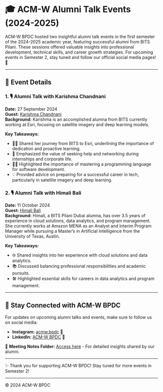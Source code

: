 # 🎓 ACM-W Alumni Talk Events (2024-2025)

ACM-W BPDC hosted two insightful alumni talk events in the first semester of the 2024-2025 academic year, featuring successful alumni from BITS Pilani. These sessions offered valuable insights into professional development, technical skills, and career growth strategies. For upcoming events in Semester 2, stay tuned and follow our official social media pages! 📢

---

## 📅 Event Details

### 1. 🎙️ Alumni Talk with Karishma Chandnani
**Date:** 27 September 2024  
**Guest:** [Karishma Chandnani](https://www.linkedin.com/in/karishma-chandnani-2ab78553/)  
**Background:** Karishma is an accomplished alumna from BITS currently working at Esri, focusing on satellite imagery and deep learning models.

**Key Takeaways:**
- 🧑‍🏫 Shared her journey from BITS to Esri, underlining the importance of dedication and proactive learning.
- 🤝 Emphasized the value of seeking help and networking during internships and corporate life.
- 👩‍💻 Highlighted the importance of mastering a programming language for software development.
- 💡 Provided advice on preparing for a successful career in tech, particularly in satellite imagery and deep learning.

### 2. 🎙️ Alumni Talk with Himali Bali
**Date:** 11 October 2024  
**Guest:** [Himali Bali](https://www.linkedin.com/in/himani-bali-302794188/)  
**Background:** Himali, a BITS Pilani Dubai alumna, has over 3.5 years of experience in cloud solutions, data analytics, and program management. She currently works at Amazon MENA as an Analyst and Interim Program Manager while pursuing a Master’s in Artificial Intelligence from the University of Texas, Austin.

**Key Takeaways:**
- 🌐 Shared insights into her experience with cloud solutions and data analytics.
- 📚 Discussed balancing professional responsibilities and academic pursuits.
- 🛠️ Highlighted essential skills for careers in data analytics and program management.

---

## 🌟 Stay Connected with ACM-W BPDC

For updates on upcoming alumni talks and events, make sure to follow us on social media:
- **Instagram:** [acmw.bpdc](https://www.instagram.com/acmw.bpdc/) 📸
- **LinkedIn:** [ACM-W BPDC](https://ae.linkedin.com/company/acmw-bpdc) 💼

📂 **Meeting Notes Folder:** [Access here](#) - For detailed insights shared by our alumni.

---

✨ Thank you for supporting ACM-W BPDC! Stay tuned for more events in Semester 2!

---

© 2024 ACM-W BPDC
